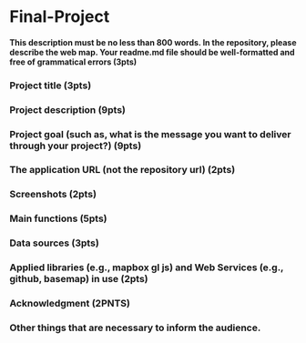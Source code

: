 # Final-Project
#### This description must be no less than 800 words. In the repository, please describe the web map. Your readme.md file should be well-formatted and free of grammatical errors (3pts)
### Project title (3pts)
### Project description (9pts)
### Project goal (such as, what is the message you want to deliver through your project?) (9pts)
### The application URL (not the repository url) (2pts)
### Screenshots (2pts)
### Main functions (5pts)
### Data sources (3pts)
### Applied libraries (e.g., mapbox gl js) and Web Services (e.g., github, basemap) in use (2pts)
### Acknowledgment (2PNTS)
### Other things that are necessary to inform the audience.
